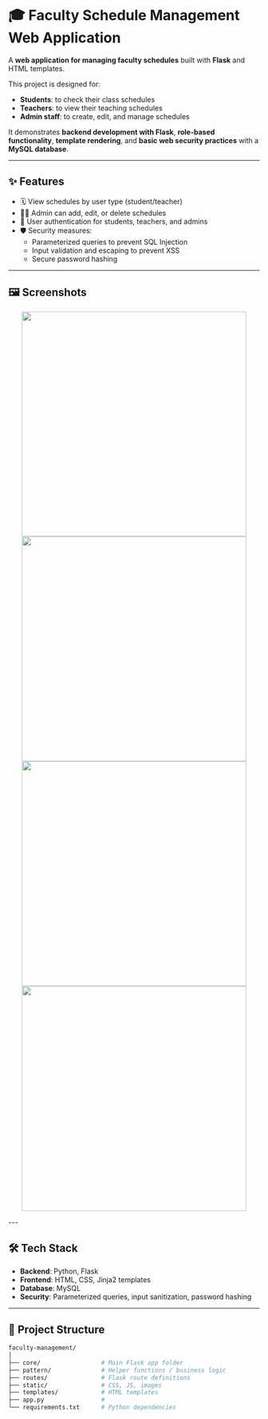 # 🎓 Faculty Schedule Management Web Application

A **web application for managing faculty schedules** built with **Flask** and HTML templates.  

This project is designed for:

- **Students**: to check their class schedules  
- **Teachers**: to view their teaching schedules  
- **Admin staff**: to create, edit, and manage schedules  

It demonstrates **backend development with Flask**, **role-based functionality**, **template rendering**, and **basic web security practices** with a **MySQL database**.

---

## ✨ Features

- 🗓️ View schedules by user type (student/teacher)  
- 👩‍🏫 Admin can add, edit, or delete schedules  
- 🔐 User authentication for students, teachers, and admins  
- 🛡️ Security measures:
  - Parameterized queries to prevent SQL Injection
  - Input validation and escaping to prevent XSS
  - Secure password hashing

---

## 🖼️ Screenshots
<p align="center">
  <img src="https://github.com/user-attachments/assets/b508cd14-7388-4fcc-828d-7c9c19fbacbc" width="450" />
  <img src="https://github.com/user-attachments/assets/cf7a3e64-da7b-4a20-95c4-0b3dda68832b" width="450" />
  <img src="https://github.com/user-attachments/assets/b75944ff-6ff2-4a32-a9b6-21a298baa10f"  width="450" />
  <img src="https://github.com/user-attachments/assets/8d815a36-0ba8-4953-92c3-ffe3376fddbd"  width="450" />
</p>
---

## 🛠️ Tech Stack

- **Backend**: Python, Flask  
- **Frontend**: HTML, CSS, Jinja2 templates  
- **Database**: MySQL  
- **Security**: Parameterized queries, input sanitization, password hashing  

---

## 📂 Project Structure

```bash
faculty-management/
│
├── core/                 # Main Flask app folder
├── pattern/              # Helper functions / business logic
├── routes/               # Flask route definitions
├── static/               # CSS, JS, images
├── templates/            # HTML templates
├── app.py                # 
└── requirements.txt      # Python dependencies
